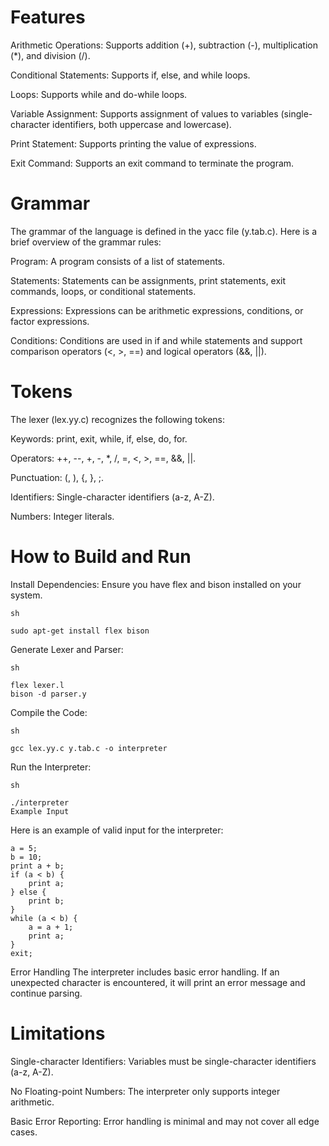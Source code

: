 # Features
Arithmetic Operations: Supports addition (+), subtraction (-), multiplication (*), and division (/).

Conditional Statements: Supports if, else, and while loops.

Loops: Supports while and do-while loops.

Variable Assignment: Supports assignment of values to variables (single-character identifiers, both uppercase and lowercase).

Print Statement: Supports printing the value of expressions.

Exit Command: Supports an exit command to terminate the program.

# Grammar
The grammar of the language is defined in the yacc file (y.tab.c). Here is a brief overview of the grammar rules:

Program: A program consists of a list of statements.

Statements: Statements can be assignments, print statements, exit commands, loops, or conditional statements.

Expressions: Expressions can be arithmetic expressions, conditions, or factor expressions.

Conditions: Conditions are used in if and while statements and support comparison operators (<, >, ==) and logical operators (&&, ||).

# Tokens
The lexer (lex.yy.c) recognizes the following tokens:

Keywords: print, exit, while, if, else, do, for.

Operators: ++, --, +, -, *, /, =, <, >, ==, &&, ||.

Punctuation: (, ), {, }, ;.

Identifiers: Single-character identifiers (a-z, A-Z).

Numbers: Integer literals.

# How to Build and Run
Install Dependencies: Ensure you have flex and bison installed on your system.
```
sh

sudo apt-get install flex bison
```
Generate Lexer and Parser:

```
sh

flex lexer.l
bison -d parser.y
```
Compile the Code:

```
sh

gcc lex.yy.c y.tab.c -o interpreter
```

Run the Interpreter:
```
sh

./interpreter
Example Input
```
Here is an example of valid input for the interpreter:

```
a = 5;
b = 10;
print a + b;
if (a < b) {
    print a;
} else {
    print b;
}
while (a < b) {
    a = a + 1;
    print a;
}
exit;
```
Error Handling
The interpreter includes basic error handling. If an unexpected character is encountered, it will print an error message and continue parsing.

# Limitations
Single-character Identifiers: Variables must be single-character identifiers (a-z, A-Z).

No Floating-point Numbers: The interpreter only supports integer arithmetic.

Basic Error Reporting: Error handling is minimal and may not cover all edge cases.

